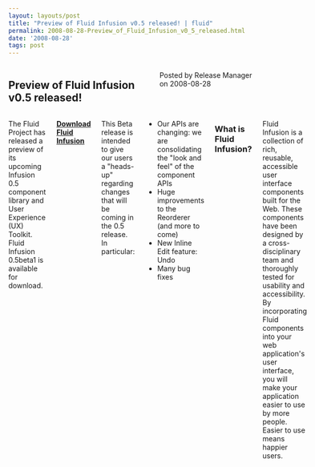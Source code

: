 ```yaml
---
layout: layouts/post
title: "Preview of Fluid Infusion v0.5 released! | fluid"
permalink: 2008-08-28-Preview_of_Fluid_Infusion_v0_5_released.html
date: '2008-08-28'
tags: post
---
```

<section class="row">
   <div class="medium-6 columns">
      <h2 class="fluid-web-emphasized-text">Preview of Fluid Infusion v0.5 released!</h2>
      <p class="fluid-web-news-post-meta">
         Posted by Release Manager on 2008-08-28
      </p>
   </div>
   <div class="medium-6 columns">
      <p>The Fluid Project has released a preview of its upcoming Infusion 0.5 component library and User Experience (UX) Toolkit. Fluid Infusion 0.5beta1 is available for download.</p>
      <p><strong> <a href="https://github.com/fluid-project/infusion">Download Fluid Infusion</a> </strong></p>
      <p>This Beta release is intended to give our users a &quot;heads-up&quot; regarding changes that will be coming in the 0.5 release. In particular:</p>
      <ul>
         <li>Our APIs are changing: we are consolidating the &quot;look and feel&quot; of the component APIs</li>
         <li>Huge improvements to the Reorderer (and more to come)</li>
         <li>New Inline Edit feature: Undo</li>
         <li>Many bug fixes</li>
      </ul>
      <h3>What is Fluid Infusion?</h3>
      <p>Fluid Infusion is a collection of rich, reusable, accessible user interface components built for the Web. These components have been designed by a cross-disciplinary team and thoroughly tested for usability and accessibility. By incorporating Fluid components into your web application&#39;s user interface, you will make your application easier to use by more people. Easier to use means happier users.</p>
   </div>
</section>
